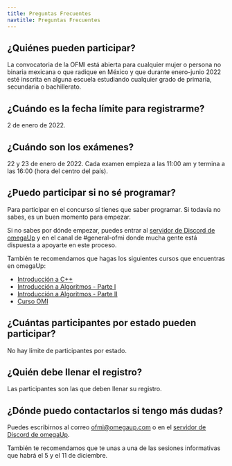 ```yaml
---
title: Preguntas Frecuentes
navtitle: Preguntas Frecuentes
---
```


## ¿Quiénes pueden participar?

La convocatoria de la OFMI está abierta para cualquier mujer o persona no binaria mexicana o que radique en México y que durante enero-junio 2022 esté inscrita en alguna escuela estudiando cualquier grado de primaria, secundaria o bachillerato.

## ¿Cuándo es la fecha límite para registrarme?

2 de enero de 2022.

## ¿Cuándo son los exámenes?

22 y 23 de enero de 2022. Cada examen empieza a las 11:00 am y termina a las 16:00 (hora del centro del país).

## ¿Puedo participar si no sé programar?

Para participar en el concurso sí tienes que saber programar. Si todavía no sabes, es un buen momento para empezar. 

Si no sabes por dónde empezar, puedes entrar al [servidor de Discord de omegaUp](https://discord.gg/gn6GTb4rfG) y en el canal de #general-ofmi donde mucha gente está dispuesta a apoyarte en este proceso.

También te recomendamos que hagas los siguientes cursos que encuentras en omegaUp:

* [Introducción a C++](https://omegaup.com/course/introduccion_a_cpp/)
* [Introducción a Algoritmos - Parte I](https://omegaup.com/course/introduccion_a_algoritmos/)
* [Introducción a Algoritmos - Parte II](https://omegaup.com/course/introduccion_a_algoritmos_ii/)
* [Curso OMI](https://omegaup.com/course/Curso-OMI/)

## ¿Cuántas participantes por estado pueden participar?

No hay límite de participantes por estado.

## ¿Quién debe llenar el registro?

Las participantes son las que deben llenar su registro.

## ¿Dónde puedo contactarlos si tengo más dudas?

Puedes escribirnos al correo [ofmi@omegaup.com](mailto:ofmi@omegaup.com) o en el [servidor de Discord de omegaUp](https://discord.gg/gn6GTb4rfG).

También te recomendamos que te unas a una de las sesiones informativas que habrá el 5 y el 11 de diciembre.
